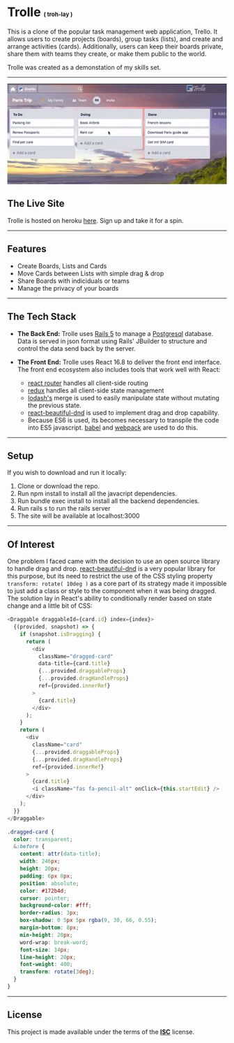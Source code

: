 # Trolle <span style="font-size:small;">( troh-lay )</span>

This is a clone of the popular task management web application, Trello. It allows users to create projects (boards), group tasks (lists), and create and arrange activities (cards). Additionally, users can keep their boards private, share them with teams they create, or make them public to the world.

Trolle was created as a demonstation of my skills set.

---

![](trolle.gif)

## The Live Site

Trolle is hosted on heroku <a href="https://trolle-app.herokuapp.com/" target="_blank">here</a>. Sign up and take it for a spin.

---

## Features

- Create Boards, Lists and Cards
- Move Cards between Lists with simple drag & drop
- Share Boards with indiciduals or teams
- Manage the privacy of your boards

---

## The Tech Stack

- **The Back End:**
  Trolle uses <a href="https://rubyonrails.org/" target="_blank">Rails 5</a> to manage a <a href="https://www.postgresql.org/" target="_blank">Postgresql</a> database. Data is served in json format using Rails' JBuilder to structure and control the data send back by the server.

- **The Front End:**
  Trolle uses React 16.8 to deliver the front end interface. The front end ecosystem also includes tools that work well with React:

  - <a href="https://reacttraining.com/react-router/" target="_blank">react router</a> handles all client-side routing
  - <a href="https://redux.js.org/" target="_blank">redux</a> handles all client-side state management
  - <a href="https://lodash.com/" target="_blank">lodash's</a> merge is used to easily manipulate state without mutating the previous state.
  - <a href="https://babeljs.io/" target="_blank">react-beautiful-dnd</a> is used to implement drag and drop capability.
  - Because ES6 is used, its becomes necessary to transpile the code into ES5 javascript. <a href="https://babeljs.io/" target="_blank">babel</a> and <a href="https://webpack.js.org/" target="_blank">webpack</a> are used to do this.

---

## Setup

If you wish to download and run it locally:

1. Clone or download the repo.
2. Run npm install to install all the javacript dependencies.
3. Run bundle exec install to install all the backend dependencies.
4. Run rails s to run the rails server
5. The site will be available at localhost:3000

---

## Of Interest

One problem I faced came with the decision to use an open source library to handle drag and drop. <a href="https://babeljs.io/" target="_blank">react-beautiful-dnd</a> is a very popular library for this purpose, but its need to restrict the use of the CSS styling property `transform: rotate( 10deg )` as a core part of its strategy made it impossible to just add a class or style to the component when it was being dragged. The solution lay in React's ability to conditionally render based on state change and a little bit of CSS:

```javascript
<Draggable draggableId={card.id} index={index}>
  {(provided, snapshot) => {
    if (snapshot.isDragging) {
      return (
        <div
          className="dragged-card"
          data-title={card.title}
          {...provided.draggableProps}
          {...provided.dragHandleProps}
          ref={provided.innerRef}
        >
          {card.title}
        </div>
      );
    }
    return (
      <div
        className="card"
        {...provided.draggableProps}
        {...provided.dragHandleProps}
        ref={provided.innerRef}
      >
        {card.title}
        <i className="fas fa-pencil-alt" onClick={this.startEdit} />
      </div>
    );
  }}
</Draggable>
```

```css
.dragged-card {
  color: transparent;
  &:before {
    content: attr(data-title);
    width: 246px;
    height: 20px;
    padding: 6px 8px;
    position: absolute;
    color: #172b4d;
    cursor: pointer;
    background-color: #fff;
    border-radius: 3px;
    box-shadow: 0 5px 5px rgba(9, 30, 66, 0.55);
    margin-bottom: 8px;
    min-height: 20px;
    word-wrap: break-word;
    font-size: 14px;
    line-height: 20px;
    font-weight: 400;
    transform: rotate(3deg);
  }
}
```

---

## License

This project is made available under the terms of the <a href="https://babeljs.io/" target="_blank">**ISC**</a> license.
